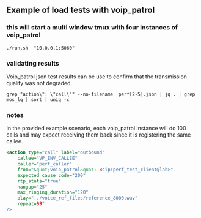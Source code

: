 ## Example of load tests with voip_patrol


### this will start a multi window tmux with four instances of voip_patrol
```
./run.sh  "10.0.0.1:5060"
```

### validating results
Voip_patrol json test results can be use to confirm that the transmission quality was not degraded.
```
grep "action\": \"call\"" --no-filename  perf[2-5].json | jq . | grep mos_lq | sort | uniq -c
```

### notes
In the provided example scenario, each voip_patrol instance will do 100 calls and may expect receiving them back since it is registering the same callee.

```xml
<action type="call" label="outbound"                          
    callee="VP_ENV_CALLEE"                                    
    caller="perf_caller"                                      
    from="&quot;voip_patrol&quot; <sip:perf_test_client@lab>" 
    expected_cause_code="200"                                 
    rtp_stats="true"                                          
    hangup="25"                                               
    max_ringing_duration="120"                                
    play="../voice_ref_files/reference_8000.wav"              
    repeat=99"                                                
/>                                                             
```
